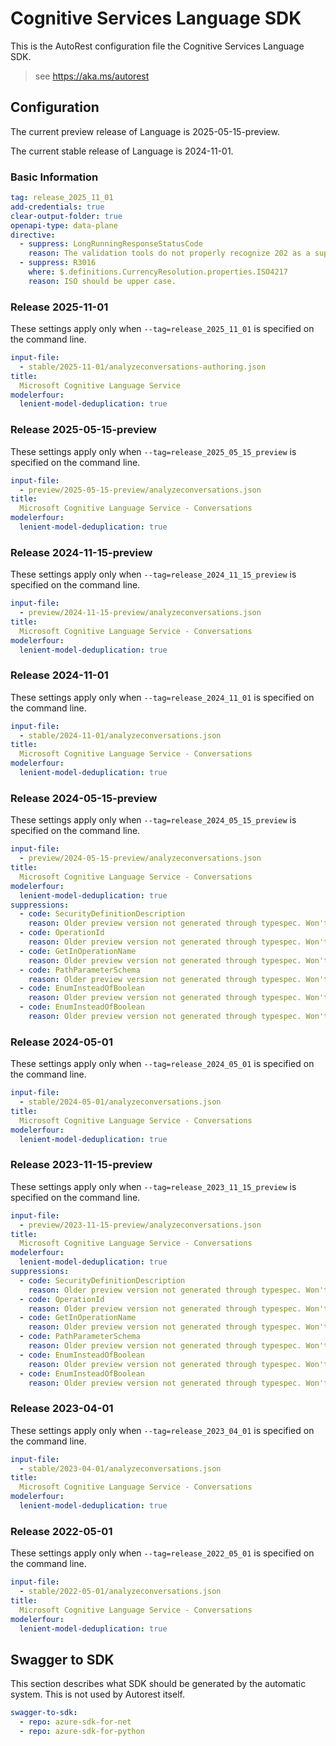 # Cognitive Services Language SDK

This is the AutoRest configuration file the Cognitive Services Language SDK.

> see https://aka.ms/autorest

## Configuration

The current preview release of Language is 2025-05-15-preview.

The current stable release of Language is 2024-11-01.

### Basic Information

```yaml
tag: release_2025_11_01
add-credentials: true
clear-output-folder: true
openapi-type: data-plane
directive:
  - suppress: LongRunningResponseStatusCode
    reason: The validation tools do not properly recognize 202 as a supported response code.
  - suppress: R3016
    where: $.definitions.CurrencyResolution.properties.ISO4217
    reason: ISO should be upper case.
```

### Release 2025-11-01

These settings apply only when `--tag=release_2025_11_01` is specified on the command line.

``` yaml $(tag) == 'release_2025-11-01'
input-file:
  - stable/2025-11-01/analyzeconversations-authoring.json
title:
  Microsoft Cognitive Language Service
modelerfour:
  lenient-model-deduplication: true
```

### Release 2025-05-15-preview

These settings apply only when `--tag=release_2025_05_15_preview` is specified on the command line.

``` yaml $(tag) == 'release_2025-05-15-preview'
input-file:
  - preview/2025-05-15-preview/analyzeconversations.json
title:
  Microsoft Cognitive Language Service - Conversations
modelerfour:
  lenient-model-deduplication: true
```

### Release 2024-11-15-preview

These settings apply only when `--tag=release_2024_11_15_preview` is specified on the command line.

``` yaml $(tag) == 'release_2024-11-15-preview'
input-file:
  - preview/2024-11-15-preview/analyzeconversations.json
title:
  Microsoft Cognitive Language Service - Conversations
modelerfour:
  lenient-model-deduplication: true
```

### Release 2024-11-01

These settings apply only when `--tag=release_2024_11_01` is specified on the command line.

``` yaml $(tag) == 'release_2024-11-01'
input-file:
  - stable/2024-11-01/analyzeconversations.json
title:
  Microsoft Cognitive Language Service - Conversations
modelerfour:
  lenient-model-deduplication: true
```

### Release 2024-05-15-preview

These settings apply only when `--tag=release_2024_05_15_preview` is specified on the command line.

``` yaml $(tag) == 'release_2024-05-15-preview'
input-file:
  - preview/2024-05-15-preview/analyzeconversations.json
title:
  Microsoft Cognitive Language Service - Conversations
modelerfour:
  lenient-model-deduplication: true
suppressions:
  - code: SecurityDefinitionDescription
    reason: Older preview version not generated through typespec. Won't fix. Cleanup stale preview instead.
  - code: OperationId
    reason: Older preview version not generated through typespec. Won't fix. Cleanup stale preview instead.
  - code: GetInOperationName
    reason: Older preview version not generated through typespec. Won't fix. Cleanup stale preview instead.
  - code: PathParameterSchema
    reason: Older preview version not generated through typespec. Won't fix. Cleanup stale preview instead.
  - code: EnumInsteadOfBoolean
    reason: Older preview version not generated through typespec. Won't fix. Cleanup stale preview instead.
  - code: EnumInsteadOfBoolean
    reason: Older preview version not generated through typespec. Won't fix. Cleanup stale preview instead.
```

### Release 2024-05-01

These settings apply only when `--tag=release_2024_05_01` is specified on the command line.

``` yaml $(tag) == 'release_2024-05-01'
input-file:
  - stable/2024-05-01/analyzeconversations.json
title:
  Microsoft Cognitive Language Service - Conversations
modelerfour:
  lenient-model-deduplication: true
```

### Release 2023-11-15-preview

These settings apply only when `--tag=release_2023_11_15_preview` is specified on the command line.

``` yaml $(tag) == 'release_2023-11-15-preview'
input-file:
  - preview/2023-11-15-preview/analyzeconversations.json
title:
  Microsoft Cognitive Language Service - Conversations
modelerfour:
  lenient-model-deduplication: true
suppressions:
  - code: SecurityDefinitionDescription
    reason: Older preview version not generated through typespec. Won't fix. Cleanup stale preview instead.
  - code: OperationId
    reason: Older preview version not generated through typespec. Won't fix. Cleanup stale preview instead.
  - code: GetInOperationName
    reason: Older preview version not generated through typespec. Won't fix. Cleanup stale preview instead.
  - code: PathParameterSchema
    reason: Older preview version not generated through typespec. Won't fix. Cleanup stale preview instead.
  - code: EnumInsteadOfBoolean
    reason: Older preview version not generated through typespec. Won't fix. Cleanup stale preview instead.
  - code: EnumInsteadOfBoolean
    reason: Older preview version not generated through typespec. Won't fix. Cleanup stale preview instead.
```

### Release 2023-04-01

These settings apply only when `--tag=release_2023_04_01` is specified on the command line.

``` yaml $(tag) == 'release_2023_04_01'
input-file:
  - stable/2023-04-01/analyzeconversations.json
title:
  Microsoft Cognitive Language Service - Conversations
modelerfour:
  lenient-model-deduplication: true

```

### Release 2022-05-01

These settings apply only when `--tag=release_2022_05_01` is specified on the command line.

``` yaml $(tag) == 'release_2022_05_01'
input-file:
  - stable/2022-05-01/analyzeconversations.json
title:
  Microsoft Cognitive Language Service - Conversations
modelerfour:
  lenient-model-deduplication: true
```

## Swagger to SDK

This section describes what SDK should be generated by the automatic system.
This is not used by Autorest itself.

``` yaml $(swagger-to-sdk)
swagger-to-sdk:
  - repo: azure-sdk-for-net
  - repo: azure-sdk-for-python
```
